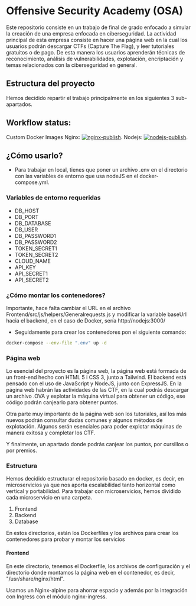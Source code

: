 # Offensive Security Academy (OSA)

Este repositorio consiste en un trabajo de final de grado enfocado a simular la creación de una empresa enfocada en ciberseguridad. La actividad principal de esta empresa consiste en hacer una página web en la cual los usuarios podrán descargar CTFs (Capture The Flag), y leer tutoriales gratuitos o de pago. De esta manera los usuarios aprenderán técnicas de reconocimiento, análisis de vulnerabilidades, explotación, encriptación y temas relacionados con la ciberseguridad en general.

## Estructura del proyecto

Hemos decidido repartir el trabajo principalmente en los siguientes 3 sub-apartados.

## Workflow status:

Custom Docker Images
Nginx: [![nginx-publish](https://github.com/R0N1N0/OSA/actions/workflows/nginx-publish.yml/badge.svg)](https://github.com/R0N1N0/OSA/actions/workflows/nginx-publish.yml).
Nodejs: [![nodejs-publish](https://github.com/R0N1N0/OSA/actions/workflows/nodejs-publish.yml/badge.svg)](https://github.com/R0N1N0/OSA/actions/workflows/nodejs-publish.yml).

## ¿Cómo usarlo?

- Para trabajar en local, tienes que poner un archivo .env en el directorio con las variables de entorno que usa nodeJS en el docker-compose.yml.

### Variables de entorno requeridas

* DB_HOST
* DB_PORT
* DB_DATABASE
* DB_USER
* DB_PASSWORD1
* DB_PASSWORD2
* TOKEN_SECRET1
* TOKEN_SECRET2
* CLOUD_NAME
* API_KEY
* API_SECRET1
* API_SECRET2

### ¿Cómo montar los contenedores?

Importante, hace falta cambiar el URL en el archivo Frontend/src/js/helpers/Generalrequests.js y modificar la variable baseUrl hacia el backend, en el caso de Docker, sería http://nodejs:3000/

- Seguidamente para crear los contenedores pon el siguiente comando:

```bash
docker-compose --env-file ".env" up -d
```

### Página web

Lo esencial del proyecto es la página web, la página web está formada de un front-end hecho con HTML 5 i CSS 3, junto a Tailwind. El backend está pensado con el uso de JavaScript y NodeJS, junto con ExpressJS.
En la página web habrán las actividades de las CTF, en la cual podrás descargar un archivo .OVA y explotar la máquina virtual para obtener un código, ese código podrán canjearlo para obtener puntos.

Otra parte muy importante de la página web son los tutoriales, así los más nuevos podrán consultar dudas comunes y algunos métodos de explotación. Algunos serán esenciales para poder explotar máquinas de manera exitosa y completar los CTF.

Y finalmente, un apartado donde podrás canjear los puntos, por cursillos o por premios.

### Estructura

Hemos decidido estructurar el repositorio basado en docker, es decir, en microservicios ya que nos aporta escalabilidad tanto horizontal como vertical y portabilidad. Para trabajar con microservicios, hemos dividido cada microservicio en una carpeta.

1. Frontend
2. Backend
3. Database

En estos directorios, están los Dockerfiles y los archivos para crear los contenedores para probar y montar los servicios

#### Frontend

En este directorio, tenemos el Dockerfile, los archivos de configuración y el directorio donde montamos la página web en el contenedor, es decir, "/usr/share/nginx/html".

Usamos un Nginx-alpine para ahorrar espacio y además por la integración con Ingress con el módulo nginx-ingress.
